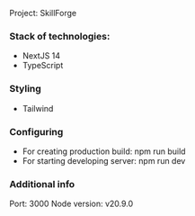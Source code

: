 Project: SkillForge

### Stack of technologies:

- NextJS 14
- TypeScript

### Styling

- Tailwind

### Configuring

- For creating production build: npm run build
- For starting developing server: npm run dev

### Additional info

Port: 3000
Node version: v20.9.0

